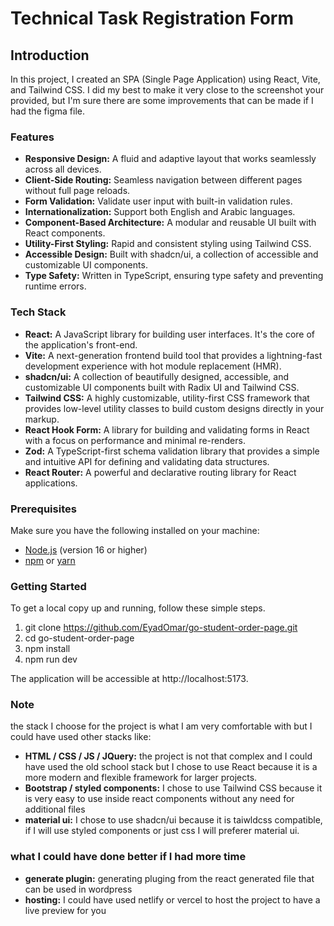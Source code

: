 # Technical Task Registration Form

## Introduction

In this project, I created an SPA (Single Page Application) using React, Vite, and Tailwind CSS. I did my best to make it very close to the screenshot your provided, but I'm sure there are some improvements that can be made if I had the figma file.

### Features

- **Responsive Design:** A fluid and adaptive layout that works seamlessly across all devices.
- **Client-Side Routing:** Seamless navigation between different pages without full page reloads.
- **Form Validation:** Validate user input with built-in validation rules.
- **Internationalization:** Support both English and Arabic languages.
- **Component-Based Architecture:** A modular and reusable UI built with React components.
- **Utility-First Styling:** Rapid and consistent styling using Tailwind CSS.
- **Accessible Design:** Built with shadcn/ui, a collection of accessible and customizable UI components.
- **Type Safety:** Written in TypeScript, ensuring type safety and preventing runtime errors.

### Tech Stack

- **React:** A JavaScript library for building user interfaces. It's the core of the application's front-end.
- **Vite:** A next-generation frontend build tool that provides a lightning-fast development experience with hot module replacement (HMR).
- **shadcn/ui:** A collection of beautifully designed, accessible, and customizable UI components built with Radix UI and Tailwind CSS.
- **Tailwind CSS:** A highly customizable, utility-first CSS framework that provides low-level utility classes to build custom designs directly in your markup.
- **React Hook Form:** A library for building and validating forms in React with a focus on performance and minimal re-renders.
- **Zod:** A TypeScript-first schema validation library that provides a simple and intuitive API for defining and validating data structures.
- **React Router:** A powerful and declarative routing library for React applications.

### Prerequisites

Make sure you have the following installed on your machine:

- [Node.js](https://nodejs.org/) (version 16 or higher)
- [npm](https://www.npmjs.com/) or [yarn](https://yarnpkg.com/)

### Getting Started

To get a local copy up and running, follow these simple steps.

1.  git clone https://github.com/EyadOmar/go-student-order-page.git
2.  cd go-student-order-page
3.  npm install
4.  npm run dev

The application will be accessible at http://localhost:5173.

### Note

the stack I choose for the project is what I am very comfortable with but I could have used other stacks like:

- **HTML / CSS / JS / JQuery:** the project is not that complex and I could have used the old school stack but I chose to use React because it is a more modern and flexible framework for larger projects.
- **Bootstrap / styled components:** I chose to use Tailwind CSS because it is very easy to use inside react components without any need for additional files
- **material ui:** I chose to use shadcn/ui because it is taiwldcss compatible, if I will use styled components or just css I will preferer material ui.

### what I could have done better if I had more time
- **generate plugin:** generating pluging from the react generated file that can be used in wordpress
- **hosting:** I could have used netlify or vercel to host the project to have a live preview for you
